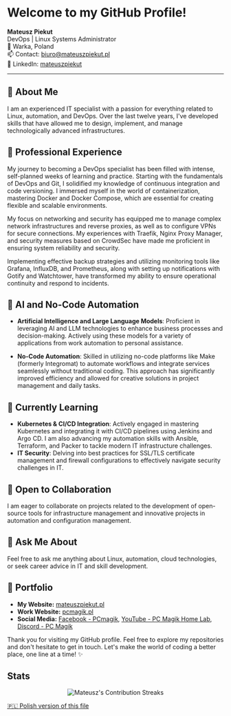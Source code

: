 # Welcome to my GitHub Profile!

**Mateusz Piekut**  
DevOps | Linux Systems Administrator  
📍 Warka, Poland  
📫 Contact: [biuro@mateuszpiekut.pl](mailto:biuro@mateuszpiekut.pl)  
🔗 LinkedIn: [mateuszpiekut](https://www.linkedin.com/in/mateusz-piekut-620b90273)

---

## 🔭 About Me

I am an experienced IT specialist with a passion for everything related to Linux, automation, and DevOps. Over the last twelve years, I've developed skills that have allowed me to design, implement, and manage technologically advanced infrastructures.

## 💼 Professional Experience

My journey to becoming a DevOps specialist has been filled with intense, self-planned weeks of learning and practice. Starting with the fundamentals of DevOps and Git, I solidified my knowledge of continuous integration and code versioning. I immersed myself in the world of containerization, mastering Docker and Docker Compose, which are essential for creating flexible and scalable environments.

My focus on networking and security has equipped me to manage complex network infrastructures and reverse proxies, as well as to configure VPNs for secure connections. My experiences with Traefik, Nginx Proxy Manager, and security measures based on CrowdSec have made me proficient in ensuring system reliability and security.

Implementing effective backup strategies and utilizing monitoring tools like Grafana, InfluxDB, and Prometheus, along with setting up notifications with Gotify and Watchtower, have transformed my ability to ensure operational continuity and respond to incidents.

## 🤖 AI and No-Code Automation

- **Artificial Intelligence and Large Language Models**: Proficient in leveraging AI and LLM technologies to enhance business processes and decision-making. Actively using these models for a variety of applications from work automation to personal assistance.

- **No-Code Automation**: Skilled in utilizing no-code platforms like Make (formerly Integromat) to automate workflows and integrate services seamlessly without traditional coding. This approach has significantly improved efficiency and allowed for creative solutions in project management and daily tasks.

## 🌱 Currently Learning

- **Kubernetes & CI/CD Integration**: Actively engaged in mastering Kubernetes and integrating it with CI/CD pipelines using Jenkins and Argo CD. I am also advancing my automation skills with Ansible, Terraform, and Packer to tackle modern IT infrastructure challenges.
- **IT Security**: Delving into best practices for SSL/TLS certificate management and firewall configurations to effectively navigate security challenges in IT.

## 👯 Open to Collaboration

I am eager to collaborate on projects related to the development of open-source tools for infrastructure management and innovative projects in automation and configuration management.

## 💬 Ask Me About

Feel free to ask me anything about Linux, automation, cloud technologies, or seek career advice in IT and skill development.

## 📣 Portfolio

- **My Website:** [mateuszpiekut.pl](https://mateuszpiekut.pl)
- **Work Website:** [pcmagik.pl](https://pcmagik.pl)
- **Social Media:** [Facebook - PCmagik](https://pl-pl.facebook.com/PCmagik), [YouTube - PC Magik Home Lab](https://www.youtube.com/c/PCMagikHomeLab), [Discord - PC Magik](https://discord.gg/FqS6pAmd5M)

Thank you for visiting my GitHub profile. Feel free to explore my repositories and don't hesitate to get in touch. Let's make the world of coding a better place, one line at a time! ✨

## Stats

<p align="center">
  <img src="https://github-readme-streak-stats.herokuapp.com/?user=pcmagik&show_icons=true&locale=en&layout=compact&theme=light&line_height=0" alt="Mateusz's Contribution Streaks"/>
</p>

[🇵🇱 Polish version of this file](README_PL.md)
